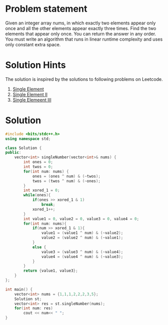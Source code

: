 # Problem statement

Given an integer array nums, in which exactly two elements appear only once and all the other elements appear exactly three times.
Find the two elements that appear only once. You can return the answer in any order.
You must write an algorithm that runs in linear runtime complexity and uses only constant extra space.

# Solution Hints
The solution is inspired by the solutions to following problems on Leetcode.
  1. [Single Element](https://leetcode.com/problems/single-number/description/)
  2. [Single Element II](https://leetcode.com/problems/single-number-ii/description/)
  3. [Single Elemeent III](https://leetcode.com/problems/single-number-iii/description/) 

# Solution

```cpp
#include <bits/stdc++.h>
using namespace std;

class Solution {
public:
    vector<int> singleNumber(vector<int>& nums) {
        int ones = 0;
        int twos = 0;
        for(int num: nums) {
            ones = (ones ^ num) & (~twos);
            twos = (twos ^ num) & (~ones);
        }
        int xored_1 = 0;
        while(ones){
            if(ones >> xored_1 & 1)
                break;
            xored_1++;
        }
        int value1 = 0, value2 = 0, value3 = 0, value4 = 0;
        for(int num: nums){
            if(num >> xored_1 & 1){
                value1 = (value1 ^ num) & (~value2);
                value2 = (value2 ^ num) & (~value1);
            }
            else {
                value3 = (value3 ^ num) & (~value4);
                value4 = (value4 ^ num) & (~value3);
            }
        }
        return {value1, value3};
    }
};

int main() {
    vector<int> nums = {1,1,1,2,2,2,3,5};
    Solution st;
    vector<int> res = st.singleNumber(nums);
    for(int num: res)
        cout << num<< " ";
}
```
